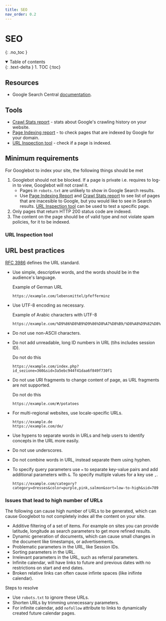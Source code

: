```yaml
---
title: SEO
nav_order: 0.2
---
```


# SEO
{: .no_toc }

<details open markdown="block">
  <summary>
    Table of contents
  </summary>
  {: .text-delta }
1. TOC
{:toc}
</details>

## Resources

- Google Search Central [documentation](https://developers.google.com/search/docs).

## Tools
- [Crawl Stats report](https://support.google.com/webmasters/answer/9679690) - stats about Google's crawling history on your website.
- [Page Indexing report](https://support.google.com/webmasters/answer/7440203) - to check pages that are indexed by Google for your domain.
- [URL Inspection tool](https://support.google.com/webmasters/answer/9012289) - check if a page is indexed.

## Minimum requirements

For Googlebot to index your site, the following things should be met
1. Googlebot should not be blocked. If a page is private i.e. requires to log-in to view, Googlebot will not crawl it.
    - Pages in `robots.txt` are unlikely to show in Google Search results.
    - Use [Page Indexing Report](https://support.google.com/webmasters/answer/7440203) and [Crawl Stats report](https://support.google.com/webmasters/answer/9679690) to see list of pages that are inacesible to Google, but you would like to see in Search results. [URL Inspection tool](https://support.google.com/webmasters/answer/9012289) can be used to test a specific page.
2. Only pages that return HTTP 200 status code are indexed.
3. The content on the page should be of valid type and not violate spam policies, for it to be indexed.

### URL Inspection tool

## URL best practices
[RFC 3986](https://www.rfc-editor.org/rfc/rfc3986) defines the URL standard.

- Use simple, descriptive words, and the words should be in the audience's language.
    
    Example of German URL
    ```
    https://example.com/lebensmittel/pfefferminz
    ```
- Use UTF-8 encoding as necessary.

    Example of Arabic characters with UTF-8
    ```
    https://example.com/%D9%86%D8%B9%D9%86%D8%A7%D8%B9/%D8%A8%D9%82%D8%A7%D9%84%D8%A9
    ```
- Do not use non-ASCII characters.
- Do not add unreadable, long ID numbers in URL (tihs includes session ID).
    
    Do not do this
    ```
    https://example.com/index.php?id_sezione=360&sid=3a5ebc944f41daa6f849f730f1
    ```
- Do not use URI fragments to change content of page, as URL fragments are not supported.

    Do not do this
    ```
    https://example.com/#/potatoes
    ```
- For multi-regional websites, use locale-specific URLs.
    ```
    https://example.de
    https://example.com/de/
    ```
- Use hypens to separate words in URLs and help users to identify concepts in the URL more easily.
- Do not use underscores.
- Do not combine words in URL, instead separate them using hyphen.
- To specify query parameters use `=` to separate key-value pairs and add additional parameters with `&`. To specify multiple values for a key use `,`.
    ```
    https://example.com/category?category=dresses&color=purple,pink,salmon&sort=low-to-high&sid=789
    ```

### Issues that lead to high number of URLs

The following can cause high number of URLs to be generated, which can cause Googlebot to not completely index all the content on your site.
- Additive filtering of a set of items. For example on sites you can provide latitude, longitude as search parameters to get more refined results.
- Dynamic generation of documents, which can cause small changes in the document like timestamps, or advertisements.
- Problematic parameters in the URL, like Session IDs.
- Sorting parameters in the URL.
- Irrelevant parameters in the URL, such as referral parameters.
- Infinite calendar, will have links to future and previous dates with no restrictions on start and end dates.
- Broken relative links can often cause infinte spaces (like inifinte calendar).

Steps to resolve
- Use `robots.txt` to ignore these URLs.
- Shorten URLs by trimming unnecessary parameters.
- For infinite calendar, add `nofollow` attribute to links to dynamically created future calendar pages.